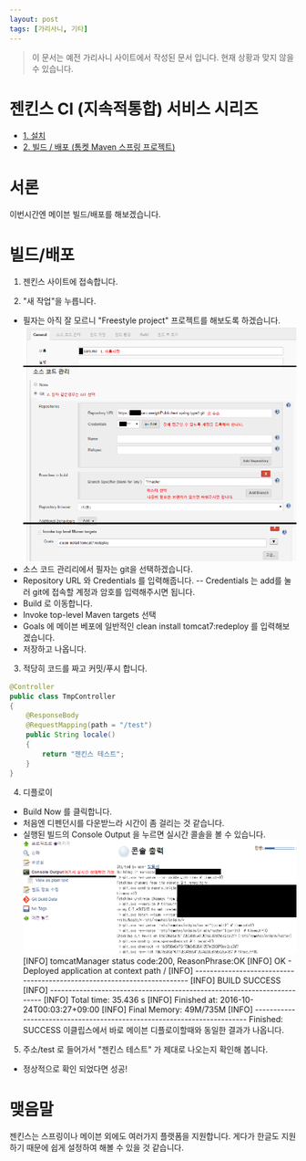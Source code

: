 ```yaml
---
layout: post
tags: [가리사니, 기타]
---
```


> 이 문서는 예전 가리사니 사이트에서 작성된 문서 입니다.
현재 상황과 맞지 않을 수 있습니다.


# 젠킨스 CI (지속적통합) 서비스 시리즈
- [1. 설치](/lab?topicId=327)
- [2. 빌드 / 배포 (톰켓 Maven 스프링 프로젝트)](/lab?topicId=328)


# 서론
이번시간엔 메이븐 빌드/배포를 해보겠습니다.


# 빌드/배포
1. 젠킨스 사이트에 접속합니다.

2. "새 작업"을 누릅니다.
- 필자는 아직 잘 모르니 "Freestyle project" 프로젝트를 해보도록 하겠습니다.
![](/file/old/171.png)
- 소스 코드 관리리에서 필자는 git을 선택하겠습니다.
- Repository URL 와 Credentials 를 입력해줍니다.
-- Credentials 는 add를 눌러 git에 접속할 계정과 암호를 입력해주시면 됩니다.
- Build 로 이동합니다.
- Invoke top-level Maven targets 선택
- Goals 에 메이븐 베포에 일반적인 clean install tomcat7:redeploy 를 입력해보겠습니다.
- 저장하고 나옵니다.

3. 적당히 코드를 짜고 커밋/푸시 합니다.
``` java
@Controller
public class TmpController
{
	@ResponseBody
	@RequestMapping(path = "/test")
	public String locale()
	{
		return "젠킨스 테스트";
	}
}
```

4. 디플로이
- Build Now 를 클릭합니다.
- 처음엔 디펜던시를 다운받느라 시간이 좀 걸리는 것 같습니다.
- 실행된 빌드의 Console Output 을 누르면 실시간 콜솔을 볼 수 있습니다.
![](/file/old/172.png)
[INFO] tomcatManager status code:200, ReasonPhrase:OK
[INFO] OK - Deployed application at context path /
[INFO] ------------------------------------------------------------------------
[INFO] BUILD SUCCESS
[INFO] ------------------------------------------------------------------------
[INFO] Total time: 35.436 s
[INFO] Finished at: 2016-10-24T00:03:27+09:00
[INFO] Final Memory: 49M/735M
[INFO] ------------------------------------------------------------------------
Finished: SUCCESS
이클립스에서 바로 메이븐 디플로이할때와 동일한 결과가 나옵니다.

5. 주소/test 로 들어가서 "젠킨스 테스트" 가 제대로 나오는지 확인해 봅니다.
- 정상적으로 확인 되었다면 성공!


# 맺음말
젠킨스는 스프링이나 메이븐 외에도 여러가지 플랫폼을 지원합니다.
게다가 한글도 지원하기 때문에 쉽게 설정하여 해볼 수 있을 것 같습니다.